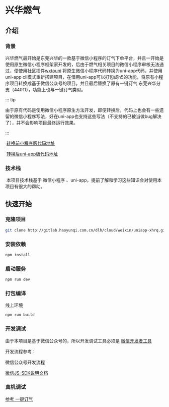 # 兴华燃气

## 介绍

### 背景

​	兴华燃气最开始是东莞兴华的一款基于微信小程序的订气下单平台，并且一开始是使用原生微信小程序框架家开发的，后由于燃气相关项目的微信小程序审核无法通过，便使用社区插件[wxtouni](https://github.com/yangxianxian/wxtouni_yzx) 将原生微信小程序代码转换为uni-app代码，并使用uni-app cli模式重新搭建项目，在借用uni-app可以打包成h5的功能，将原有小程序项目转换成基于微信公众号的项目。并且最后替换了原有一键订气 东莞兴华分支（44011），功能上也与一键订气类似。

::: tip

​	由于原有代码是使用微信小程序原生方法开发，即便转换后，代码上也会有一些遗留的微信小程序写法，好在uni-app也支持这些写法（不支持的已被当做bug解决了），并不会影响项目最终运行效果。

:::

​	[转换前小程序版代码地址](https://gitlab.haoyunqi.com.cn/dlh/cloud/miniapp/xhrq) 

​	[转换后uni-app版代码地址](https://gitlab.haoyunqi.com.cn/dlh/cloud/weixin/uniapp-xhrq) 

### 技术栈

​	本项目技术栈基于 微信小程序 、uni-app，提前了解和学习这些知识会对使用本项目有很大的帮助。

## 快速开始

### 克隆项目

```bash
git clone http://gitlab.haoyunqi.com.cn/dlh/cloud/weixin/uniapp-xhrq.git
```

### 安装依赖

```bash
npm install
```

### 启动服务

```bash
npm run dev
```

### 打包编译

 线上环境

```bash
npm run build	
```

### 开发调试

由于本项目是基于微信公众号的，所以开发调试工具必须是 [微信开发者工具](https://developers.weixin.qq.com/doc/offiaccount/OA_Web_Apps/Web_Developer_Tools.html) 

开发流程参考：

微信公众号开发流程

[微信JS-SDK说明文档](https://developers.weixin.qq.com/doc/offiaccount/OA_Web_Apps/JS-SDK.html)

### 真机调试

[参考 一键订气](./weixin.md#真机调试)

